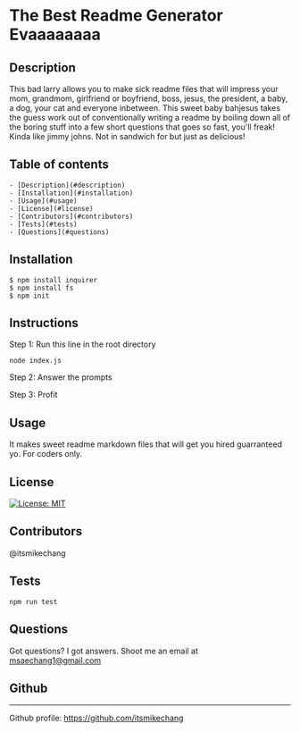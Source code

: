 # The Best Readme Generator Evaaaaaaaa

  ## Description
  This bad larry allows you to make sick readme files that will impress your mom, grandmom, girlfriend or boyfriend, boss, jesus, the president, a baby, a     dog, your cat and everyone inbetween. This sweet baby bahjesus takes the guess work out of conventionally writing a readme by boiling down all of the       boring stuff into a few short questions that goes so fast, you'll freak! Kinda like jimmy johns. Not in sandwich for but just as delicious!

  ## Table of contents
    - [Description](#description)
    - [Installation](#installation)
    - [Usage](#usage)
    - [License](#license)
    - [Contributors](#contributors)
    - [Tests](#tests)
    - [Questions](#questions)

  ## Installation
  
  ```
  $ npm install inquirer
  $ npm install fs
  $ npm init
  ```
  ## Instructions
  
  Step 1: Run this line in the root directory
  
  ```
  node index.js
  ```
  Step 2: Answer the prompts 
  
  Step 3: Profit
  
  ## Usage
  It makes sweet readme markdown files that will get you hired guarranteed yo. For coders only.

  ## License
  [![License: MIT](https://img.shields.io/badge/License-MIT-yellow.svg)](https://opensource.org/licenses/MIT)

  ## Contributors
  @itsmikechang

  ## Tests
  
  ```
  npm run test
  ```
  ## Questions
  Got questions? I got answers. Shoot me an email at msaechang1@gmail.com

  ## Github
  ---  
  Github profile: https://github.com/itsmikechang  
